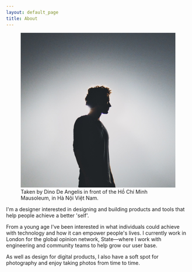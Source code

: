 ```yaml
---
layout: default_page
title: About
---
```

<div class="text-col">
  <figure>
    <img src="/assets/img/content/IMG_4500.jpg" alt="Taken in Vietnam">
    <figcaption>Taken by Dino De Angelis in front of the Hồ Chí Minh Mausoleum, in Hà Nội Việt Nam.</figcaption>
  </figure>
  <p>I'm a designer interested in designing and building products and tools that help people achieve a better 'self'.</p>
  <p>From a young age I've been interested in what individuals could achieve with technology and how it can empower people's lives. I currently work in London for the global opinion network, State&mdash;where I work with engineering and community teams to help grow our user base.</p>
  <p>As well as design for digital products, I also have a soft spot for photography and enjoy taking photos from time to time.</p>
</div>

